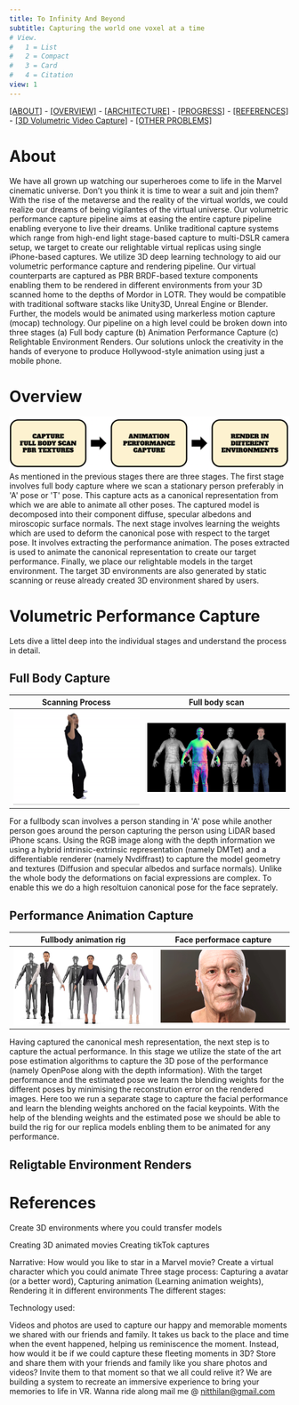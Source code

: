 ```yaml
---
title: To Infinity And Beyond
subtitle: Capturing the world one voxel at a time
# View.
#   1 = List
#   2 = Compact
#   3 = Card
#   4 = Citation
view: 1
---
```


[[ABOUT]](#about) - [[OVERVIEW]](#overview) - [[ARCHITECTURE]](#volumetric-performance-capture) - [[PROGRESS]](#progress) - [[REFERENCES]](#references) - [[3D Volumetric Video Capture]](/vol_vid_cap/) - [[OTHER PROBLEMS]](/other_problems/)

# About

We have all grown up watching our superheroes come to life in the Marvel cinematic universe. Don’t you think it is time to wear a suit and join them? With the rise of the metaverse and the reality of the virtual worlds, we could realize our dreams of being vigilantes of the virtual universe. Our volumetric performance capture pipeline aims at easing the entire capture pipeline enabling everyone to live their dreams. Unlike traditional capture systems which range from high-end light stage-based capture to multi-DSLR camera setup, we target to create our relightable virtual replicas using single iPhone-based captures. We utilize 3D deep learning technology to aid our volumetric performance capture and rendering pipeline. Our virtual counterparts are captured as PBR BRDF-based texture components enabling them to be rendered in different environments from your 3D scanned home to the depths of Mordor in LOTR. They would be compatible with traditional software stacks like Unity3D, Unreal Engine or Blender.
Further, the models would be animated using markerless motion capture (mocap) technology. Our pipeline on a high level could be broken down into three stages (a) Full body capture (b) Animation Performance Capture (c) Relightable Environment Renders. Our solutions unlock the creativity in the hands of everyone to produce Hollywood-style animation using just a mobile phone.

# Overview
![screen reader text](pipeline.png "Pipeline")
As mentioned in the previous stages there are three stages. The first stage involves full body capture where we scan a stationary person preferably in 'A' pose or 'T' pose. This capture acts as a canonical representation from which we are able to animate all other poses. The captured model is decomposed into their component diffuse, specular albedons and miroscopic surface normals. The next stage involves learning the weights which are used to deform the canonical pose with respect to the target pose. It involves extracting the performance animation. The poses extracted is used to animate the canonical representation to create our target performance. Finally, we place our relightable models in the target environment. The target 3D environments are also generated by static scanning or reuse already created 3D environment shared by users.

# Volumetric Performance Capture
Lets dive a littel deep into the individual stages and understand the process in detail. 
## Full Body Capture
Scanning Process           |  Full body scan
:-------------------------:|:-------------------------:
![](scanbody.gif)          | ![](fullbodyscan.jpeg)
For a fullbody scan involves a person standing in 'A' pose while another person goes around the person capturing the person using LiDAR based iPhone scans. Using the RGB image along with the depth information we using a hybrid intrinsic-extrinsic representation (namely DMTet) and a differentiable renderer (namely Nvdiffrast) to capture the model geometry and textures (Diffusion and specular albedos and surface normals). Unlike the whole body the deformations on facial expressions are complex. To enable this we do a high resoltuion canonical pose for the face seprately.

## Performance Animation Capture
Fullbody animation rig     |  Face performace capture
:-------------------------:|:-------------------------:
![](fullbody_rig.webp)     | ![](face_rigging.gif)

Having captured the canonical mesh representation, the next step is to capture the actual performance. In this stage we utilize the state of the art pose estimation algorithms to capture the 3D pose of the performance (namely OpenPose along with the depth information). With the target performance and the estimated pose we learn the blending weights for the different poses by minimising the reconstrution error on the rendered images. Here too we run a separate stage to capture the facial performance and learn the blending weights anchored on the facial keypoints. With the help of the blending weights and the estimated pose we should be able to build the rig for our replica models enbling them to be animated for any performance.

## Religtable Environment Renders

# References



Create 3D environments where you could transfer models

Creating 3D animated movies
Creating tikTok captures

Narrative: How would you like to star in a Marvel movie? Create a virtual character which you could animate
Three stage process: Capturing a avatar (or a better word), Capturing animation (Learning animation weights), Rendering it in different environments
The different stages:

Technology used:




Videos and photos are used to capture our happy and memorable moments we shared with our friends and family. It takes us back to the place and time when the event happened, helping us reminiscence the moment. Instead, how would it be if we could capture these fleeting moments in 3D? Store and share them with your friends and family like you share photos and videos? Invite them to that moment so that we all could relive it? We are building a system to recreate an immersive experience to bring your memories to life in VR. Wanna ride along mail me @ nitthilan@gmail.com
